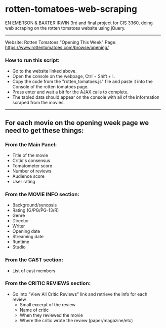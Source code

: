 # rotten-tomatoes-web-scraping
EN EMERSON & BAXTER IRWIN
3rd and final project for CIS 3360, doing web scraping on the rotten tomatoes website using jQuery.

---

Website: Rotten Tomatoes "Opening This Week" Page:
https://www.rottentomatoes.com/browse/opening/

### How to run this script:

* Go to the website linked above.
* Open the console on the webpage, Ctrl + Shift + I.
* Copy the code from the "rotten_tomatoes.js" file and paste it into the Console of the rotten tomatoes page.
* Press enter and wait a bit for the AJAX calls to complete.
* The tabled data should appear on the console with all of the information scraped from the movies.

---

## For each movie on the opening week page we need to get these things:

### From the Main Panel:

* Title of the movie
* Critic's consensus
* Tomatometer score
* Number of reviews
* Audience score
* User rating

### From the MOVIE INFO section:

* Background/synopsis
* Rating (G/PG/PG-13/R)
* Genre
* Director
* Writer
* Opening date
* Streaming date
* Runtime
* Studio

### From the CAST section:

* List of cast members

### From the CRITIC REVIEWS section:

* Go into "View All Critic Reviews" link and retrieve the info for each review
	* Small excerpt of the review 
	* Name of critic
	* When they reviewed the movie
	* Where the critic wrote the review (paper/magazine/etc)


